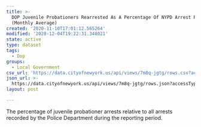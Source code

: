 ```yaml
---
title: >-
  DOP Juvenile Probationers Rearrested As A Percentage Of NYPD Arrest Report
  (Monthly Average)
created: '2020-11-10T17:01:12.565264'
modified: '2020-12-04T19:22:31.348021'
state: active
type: dataset
tags:
  - Dop
groups:
  - Local Government
csv_url: 'https://data.cityofnewyork.us/api/views/7m8q-jgtg/rows.csv?accessType=DOWNLOAD'
json_url: >-
  https://data.cityofnewyork.us/api/views/7m8q-jgtg/rows.json?accessType=DOWNLOAD
layout: post

---
```

The percentage of juvenile probationer arrests relative to all arrests recorded by the Police Department during the reporting period.
